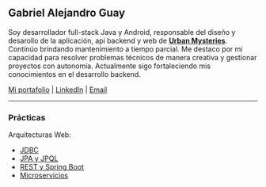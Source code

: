 ## Gabriel Alejandro Guay 
Soy desarrollador full-stack Java y Android, responsable del diseño y desarollo de la aplicación, api backend y web de [**Urban Mysteries**](urbanmysteries.com.ar). Continúo brindando mantenimiento a tiempo parcial. Me destaco por mi capacidad para resolver problemas técnicos de manera creativa y gestionar proyectos con autonomía. Actualmente sigo fortaleciendo mis conocimientos en el desarrollo backend.

[Mi portafolio](https://galeguay.github.io/portfolio/) | [LinkedIn](https://linkedin.com/in/galeguay) | [Email](mailto:galeguay@gmail.com)

***
### Prácticas

Arquitecturas Web:
 - [JDBC](https://github.com/galeguay/arquitecturas-web/tree/main/EjercicioIntegrador1)
 - [JPA y JPQL](https://github.com/galeguay/arquitecturas-web/tree/main/EjercicioIntegrador2)
 - [REST y Spring Boot](https://github.com/galeguay/arquitecturas-web/tree/main/EjercicioIntegrador3)
 - [Microservicios](https://github.com/galeguay/arquitecturas-web/tree/main/EjercicioIntegradorMsvc)
 